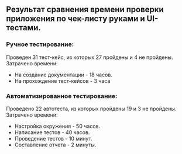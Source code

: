 ## Результат сравнения времени проверки приложения по чек-листу руками и UI-тестами.

### Ручное тестирование:

Проведен 31 тест-кейс, из которых 27 пройдены и 4 не пройдены.
Затрачено времени:
- На создание документации - 18 часов.
- На прохождение тест-кейсов - 3 часа

### Автоматизированное тестирование:

Проведено 22 автотеста, из которых пройдены 19 и 3 не пройдены.
Затрачено времени:
- Настройка окружения - 50 часов.
- Написание тестов - 40 часов.
- Проведение тестов - 10 минут.
- Составление отчета - 2 минуты.